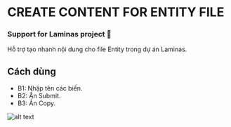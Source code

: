 # CREATE CONTENT FOR ENTITY FILE
### Support for Laminas project 🤖


Hỗ trợ tạo nhanh nội dung cho file Entity trong dự án Laminas.

## Cách dùng

- B1: Nhập tên các biến.
- B2: Ấn Submit.
- B3: Ấn Copy.

![alt text](https://trongle99.github.io/Project01/image/page.jpeg "Main page")